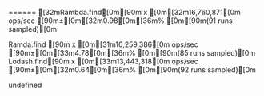 ======
  [32mRambda.find[0m[90m x [0m[32m16,760,871[0m ops/sec [90m±[0m[32m0.98[0m[36m% [0m[90m(91 runs sampled)[0m

  Ramda.find [90m x [0m[31m10,259,386[0m ops/sec [90m±[0m[33m4.78[0m[36m% [0m[90m(85 runs sampled)[0m
  Lodash.find[90m x [0m[33m13,443,318[0m ops/sec [90m±[0m[32m0.64[0m[36m% [0m[90m(92 runs sampled)[0m

undefined
